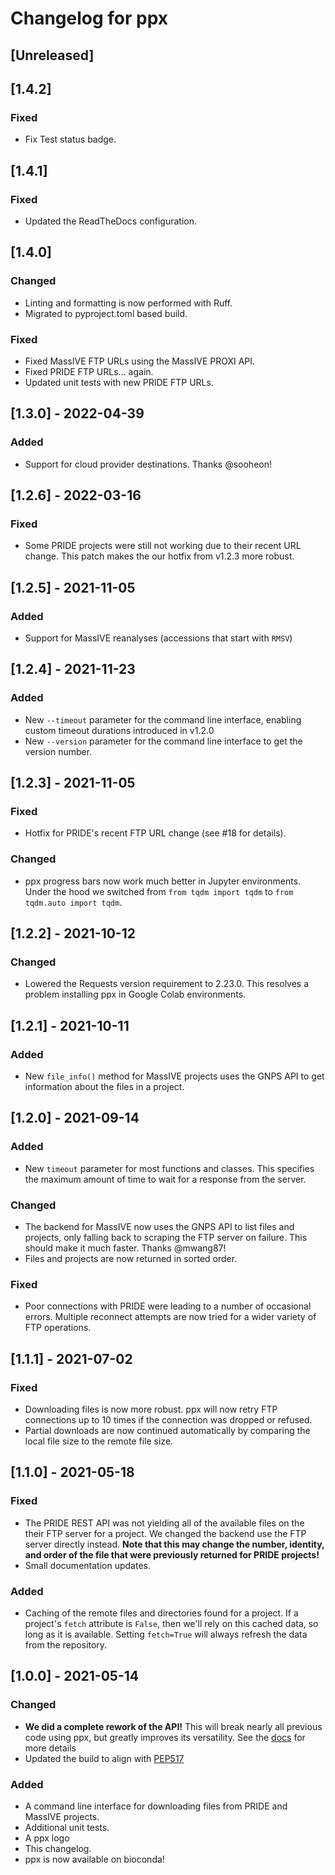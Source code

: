 # Changelog for ppx

## [Unreleased]

## [1.4.2]
### Fixed
- Fix Test status badge.

## [1.4.1]
### Fixed
- Updated the ReadTheDocs configuration.

## [1.4.0]
### Changed
- Linting and formatting is now performed with Ruff.
- Migrated to pyproject.toml based build.

### Fixed
- Fixed MassIVE FTP URLs using the MassIVE PROXI API.
- Fixed PRIDE FTP URLs... again.
- Updated unit tests with new PRIDE FTP URLs.

## [1.3.0] - 2022-04-39
### Added
- Support for cloud provider destinations. Thanks @sooheon!

## [1.2.6] - 2022-03-16
### Fixed
- Some PRIDE projects were still not working due to their recent URL change.
  This patch makes the our hotfix from v1.2.3 more robust.

## [1.2.5] - 2021-11-05
### Added
- Support for MassIVE reanalyses (accessions that start with `RMSV`)

## [1.2.4] - 2021-11-23
### Added
- New `--timeout` parameter for the command line interface, enabling custom
  timeout durations introduced in v1.2.0
- New `--version` parameter for the command line interface to get the version
  number.

## [1.2.3] - 2021-11-05
### Fixed
- Hotfix for PRIDE's recent FTP URL change (see #18 for details).

### Changed
- ppx progress bars now work much better in Jupyter environments. Under the
  hood we switched from `from tqdm import tqdm` to `from tqdm.auto import
  tqdm`.

## [1.2.2] - 2021-10-12
### Changed
- Lowered the Requests version requirement to 2.23.0. This resolves a problem
  installing ppx in Google Colab environments.

## [1.2.1] - 2021-10-11
### Added
- New `file_info()` method for MassIVE projects uses the GNPS API to get
  information about the files in a project.

## [1.2.0] - 2021-09-14
### Added
- New `timeout` parameter for most functions and classes. This specifies the
  maximum amount of time to wait for a response from the server.

### Changed
- The backend for MassIVE now uses the GNPS API to list files and projects,
  only falling back to scraping the FTP server on failure. This should make
  it much faster. Thanks @mwang87!
- Files and projects are now returned in sorted order.

### Fixed
- Poor connections with PRIDE were leading to a number of occasional errors.
  Multiple reconnect attempts are now tried for a wider variety of FTP
  operations.

## [1.1.1] - 2021-07-02
### Fixed
- Downloading files is now more robust. ppx will now retry FTP connections up
  to 10 times if the connection was dropped or refused.
- Partial downloads are now continued automatically by comparing the local
  file size to the remote file size.

## [1.1.0] - 2021-05-18
### Fixed
- The PRIDE REST API was not yielding all of the available files on the their
  FTP server for a project. We changed the backend use the FTP server directly
  instead. **Note that this may change the number, identity, and order of the
  file that were previously returned for PRIDE projects!**
- Small documentation updates.

### Added
- Caching of the remote files and directories found for a project. If a
  project's `fetch` attribute is `False`, then we'll rely on this cached
  data, so long as it is available. Setting `fetch=True` will always refresh
  the data from the repository.

## [1.0.0] - 2021-05-14
### Changed
- **We did a complete rework of the API!** This will break nearly all previous
  code using ppx, but greatly improves its versatility.
  See the [docs](https://ppx.readthedocs.io) for more details
- Updated the build to align with
  [PEP517](https://www.python.org/dev/peps/pep-0517/)

### Added
- A command line interface for downloading files from PRIDE and MassIVE
  projects.
- Additional unit tests.
- A ppx logo
- This changelog.
- ppx is now available on bioconda!
